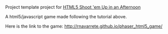 Project template project for [HTML5 Shoot 'em Up in an Afternoon](https://leanpub.com/html5shootemupinanafternoon)

A html5/javascript game made following the tutorial above.

Here is the link to the game: http://rnavarrete.github.io/phaser_html5_game/
